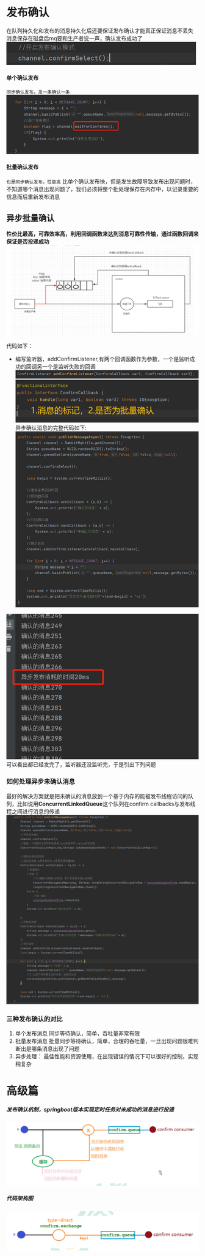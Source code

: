 # 发布确认
在队列持久化和发布的消息持久化后还要保证发布确认才能真正保证消息不丢失   
消息保存在磁盘后mq要和生产者说一声，确认发布成功了   
![img_39.png](img_39.png)  

#### 单个确认发布  
``同步确认发布，发一条确认一条``     
![img_40.png](img_40.png)   

#### 批量确认发布
``也是同步确认发布，性能高``
比单个确认发布快，但是发生故障导致发布出现问题时，不知道哪个消息出现问题了，我们必须将整个批处理保存在内存中，以记录重要的信息而后重新发布消息   


## 异步批量确认
**性价比最高，可靠效率高，利用回调函数来达到消息可靠性传输，通过函数回调来保证是否投递成功**    
![img_41.png](img_41.png)    

代码如下：

* 编写监听器，addConfirmListener,有两个回调函数作为参数，一个是监听成功的回调另一个是监听失败的回调
![img_42.png](img_42.png)      
![img_45.png](img_45.png)    
异步确认消息的完整代码如下:  
![img_46.png](img_46.png)  

![img_47.png](img_47.png)  
可以看出都已经发完了，监听器还没监听完，于是引出下列问题  

### 如何处理异步未确认消息   
最好的解决方案就是把未确认的消息放到一个基于内存的能被发布线程访问的队列，比如说用**ConcurrentLinkedQueue**这个队列在confirm callbacks与发布线程之间进行消息的传递     
![img_49.png](img_49.png)   


### 三种发布确认的对比
1. 单个发布消息
同步等待确认，简单，吞吐量非常有限    
2. 批量发布消息 
批量同步等待确认，简单，合理的吞吐量，一旦出现问题很难判断出是哪条消息出现了问题    
3. 异步处理：
最佳性能和资源使用，在出现错误的情况下可以很好的控制，实现稍复杂    





# 高级篇
##### 发布确认机制，springboot版本实现定时任务对未成功的消息进行投递
![img_109.png](img_109.png)     
##### 代码架构图  
![img_110.png](img_110.png)     